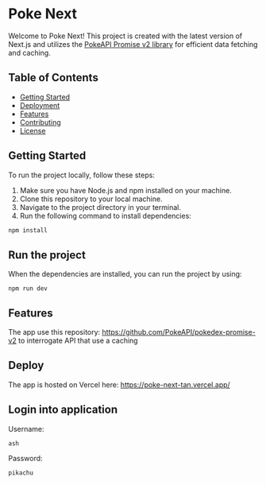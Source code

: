 # Poke Next

Welcome to Poke Next! This project is created with the latest version of Next.js and utilizes the [PokeAPI Promise v2 library](https://github.com/PokeAPI/pokedex-promise-v2) for efficient data fetching and caching.

## Table of Contents

- [Getting Started](#getting-started)
- [Deployment](#deployment)
- [Features](#features)
- [Contributing](#contributing)
- [License](#license)

## Getting Started

To run the project locally, follow these steps:

1. Make sure you have Node.js and npm installed on your machine.
2. Clone this repository to your local machine.
3. Navigate to the project directory in your terminal.
4. Run the following command to install dependencies:

```bash
npm install
```

## Run the project
When the dependencies are installed, you can run the project by using:
```
npm run dev
```

## Features
The app use this repository: https://github.com/PokeAPI/pokedex-promise-v2 to interrogate API that use a caching

## Deploy
The app is hosted on Vercel here: https://poke-next-tan.vercel.app/

## Login into application
Username:
```
ash
```
Password:
```
pikachu
```